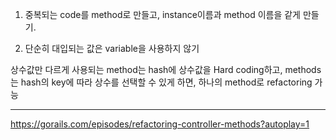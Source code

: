


1. 중복되는 code를 method로 만들고, instance이름과 method 이름을 같게 만들기.


2. 단순히 대입되는 값은 variable을 사용하지 않기

상수값만 다르게 사용되는 method는 hash에 상수값을 Hard coding하고, methods는 hash의 key에 따라 상수를 선택할 수 있게 하면, 하나의 method로 refactoring 가능


---

https://gorails.com/episodes/refactoring-controller-methods?autoplay=1